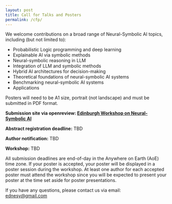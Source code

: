 ```yaml
---
layout: post
title: Call for Talks and Posters
permalink: /cfp/
---
```


<!-- The Workshop will be held in person on Monday, 13 May 2024, in Singapore, as a part of the [The Web Conference 2024](https://www2024.thewebconf.org/). -->

<!-- and for **the camera ready submission**, which has the correct notice at the first page of your paper. Please use the option `\usepackage[final]{xx}` in your main text file. Please **upload your camera ready version via making a revision at OpenReview**.  -->

We welcome contributions on a broad range of Neural-Symbolic AI topics, including (but not limited to):  

- Probabilistic Logic programming and deep learning 
- Explainable AI via symbolic methods 
- Neural-symbolic reasoning in LLM
- Integration of LLM and symbolic methods  
- Hybrid AI architectures for decision-making  
- Theoretical foundations of neural-symbolic AI systems
- Benchmarking neural-symbolic AI systems
- Applications 


Posters will need to be A1 size, portrait (not landscape) and must be submitted in PDF format. 
<!-- ~~8~~ 9 pages (excluding references and supplementary materials).  -->
<!--**6 presented by oral talks.** -->
<!--**We will select xx papers for short spotlight presentations and 2 papers for the outstanding paper.**-->
<!-- by [contacting the workshop committee](mailto:xx@xx.com). -->
<!-- We sincerely appreciate the sponsorship from xx on our workshop. -->

**Submission site via openreview: [Edinburgh Workshop on Neural-Symbolic AI](openreview)** <br>

**Abstract registration deadline:** TBD <br>

**Author notification:** TBD

**Workshop:** TBD<br>

All submission deadlines are end-of-day in the Anywhere on Earth (AoE) time zone. If your poster is accepted, your poster will be displayed in a poster session during the workshop. At least one author for each accepted poster must attend the workshop since you will be expected to present your poster at the time set aside for poster presentations. 

If you have any questions, please contact us via email:<br>
[ednesy@gmail.com](mailto:ednesy@gmail.com)

<!-- ### Sponsorship
*WWW 2024 xx Workshop is generously sponsored by xx.*
<img src="https://github.com/xx/xx.github.io/blob/master/images/xx.png?raw=true" alt="xx sponsorship" width="250" height="85"> -->
